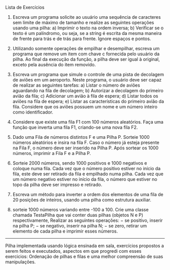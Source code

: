 Lista de Exercícios
1) Escreva um programa solicite ao usuário uma sequência de caracteres sem limite de
máximo de tamanho e realize as seguintes operações usando uma pilha:
a) Imprimir o texto na ordem inversa;
b) Verificar se o texto é um palíndromo, ou seja, se a string é escrita da mesma
maneira de frente para trás e de trás para frente. Ignore espaços e pontos.

2) Utilizando somente operações de empilhar e desempilhar, escreva um programa que
remove um item com chave c fornecida pelo usuário da pilha. Ao final da execução
da função, a pilha deve ser igual à original, exceto pela ausência do item removido.

3) Escreva um programa que simule o controle de uma pista de decolagem de aviões
em um aeroporto. Neste programa, o usuário deve ser capaz de realizar as
seguintes tarefas: a) Listar o número de aviões aguardando na fila de decolagem; b)
Autorizar a decolagem do primeiro avião da fila; c) Adicionar um avião à fila de
espera; d) Listar todos os aviões na fila de espera; e) Listar as características do
primeiro avião da fila. Considere que os aviões possuem um nome e um número
inteiro como identificador.

4) Considere que existe uma fila F1 com 100 números aleatórios. Faça uma função que
inverta uma fila F1, criando-se uma nova fila F2.

5) Dado uma Fila de números distintos F e uma Pilha P. Sorteie 1000 números
aleatórios e insira na fila F. Caso o número já esteja presente na Fila F, o número
deve ser inserido na Pilha P. Após sortear os 1000 números, imprimir a Fila F e a
Pilha P.

6) Sorteie 2000 números, sendo 1000 positivos e 1000 negativos e coloque numa fila.
Cada vez que o número positivo estiver no início da fila, este deve ser retirado da fila
e empilhado numa pilha. Cada vez que um número negativo estiver no início da fila,
o número que estiver no topo da pilha deve ser impresso e retirado.

7) Escreva um método para inverter a ordem dos elementos de uma fila de 20 posições
de inteiros, usando uma pilha como estrutura auxiliar.

8) sorteie 1000 números variando entre -100 a 100. Crie uma classe chamada
TestaPilha que vai conter duas pilhas (objetos N e P) respectivamente, Realizar as
seguintes operações:
− se positivo, inserir na pilha P;
− se negativo, inserir na pilha N;
− se zero, retirar um elemento de cada pilha e imprimir esses números.


----------------------------------------------------------------------------------------------------------------------------
Pilha implementada usando lógica ensinada em sala, exercícios propostos a serem feitos e executados, aspectos em que progredi com esses exercicios: Ordenação de pilhas e filas e uma melhor compreensão de suas manipulações.